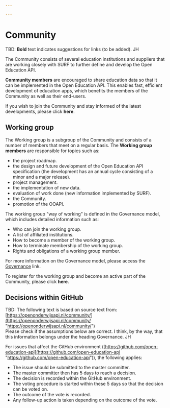 ```yaml
---

---
```

# Community

TBD: **Bold** text indicates suggestions for links (to be added). JH

The Community consists of several education institutions and suppliers that are working closely with SURF to further define and develop the Open Education API.

**Community members** are encouraged to share education data so that it can be implemented in the Open Education API. This enables fast, efficient development of education apps, which benefits the members of the Community as well as their end-users.

If you wish to join the Community and stay informed of the latest developments, please click **here**.

## Working group

The Working group is a subgroup of the Community and consists of a number of members that meet on a regular basis. The **Working group members** are responsible for topics such as:

* the project roadmap.
* the design and future development of the Open Education API specification (the development has an annual cycle consisting of a minor and a major release).
* project management.
* the implementation of new data.
* evaluation of work done (new information implemented by SURF).
* the Community.
* promotion of the OOAPI.

The working group "way of working" is defined in the Governance model, which includes detailed information such as:

* Who can join the working group.
* A list of affiliated institutions.
* How to become a member of the working group.
* How to terminate membership of the working group.
* Rights and obligations of a working group member.

For more information on the Governance model, please access the [Governance](https://app.forestry.io/sites/s8lgqhmtjiapha/#/sections/docs/docs/governance/) link.

To register for the working group and become an active part of the Community, please click **here**.

## Decisions within GitHub

TBD: The following text is based on source text from: [https://openonderwijsapi.nl/community/](https://openonderwijsapi.nl/community/ "https://openonderwijsapi.nl/community/")  
Please check if the assumptions below are correct. I think, by the way, that this information belongs under the heading Governance. JH

For issues that affect the GitHub environment ([https://github.com/open-education-api](https://github.com/open-education-api "https://github.com/open-education-api")), the following applies:

* The issue should be submitted to the master committer.
* The master committer then has 5 days to reach a decision.
* The decision is recorded within the GitHub environment.
* The voting procedure is started within these 5 days so that the decision can be voted on.
* The outcome of the vote is recorded.
* Any follow-up action is taken depending on the outcome of the vote.